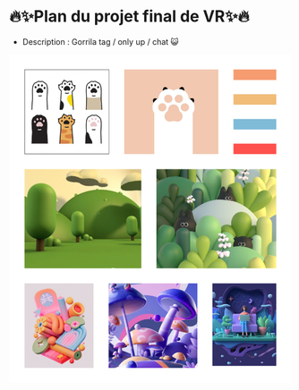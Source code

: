 # 🔥✨Plan du projet final de VR✨🔥

- Description : Gorrila tag / only up / chat 😺


![image du moodboard](images/moodboard.png)
